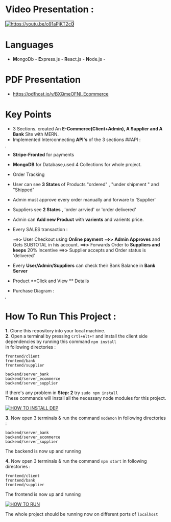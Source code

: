 
# Video Presentation :


<a href="https://youtu.be/o91aPjKT2c0">
   <img src="https://i.ibb.co/WyH628G/ZZScreenshot-from-2022-10-08-02-11-25.png" alt="https://youtu.be/o91aPjKT2c0"  border="1">
</a>


# Languages 
-  **M**ongoDb - **E**xpress.js - **R**eact.js - **N**ode.js -



# PDF Presentation
- https://pdfhost.io/v/BXQmeOFNl_Ecommerce

# Key Points 
- 3 Sections. created An **E-Commerce(Client+Admin), A Supplier and A Bank** Site with MERN. 
- Implemented Interconnecting **API's** of the 3 sections
##API : 
<a href="https://ibb.co/album/gMJ08G">
   <img src="https://i.ibb.co/1rxV91g/api-details.png" alt=""  border="1">
</a>

- **Stripe-Fronted** for payments
- **MongoDB** for Database,used 4 Collections for whole project.

- Order Tracking 
- User can see **3 States** of Products "ordered" , "under shipment " and "Shipped"
- Admin must approve every order manually and forware to 'Supplier'
- Suppliers see **2 States** , 'order arrvied' or 'order delivered'

- Admin can **Add new Product** with **varients** and varients price.
- Every SALES transaction : <br/>

   **==>>** User Checkout using **Online payment**
   **==>>** **Admin Approves** and Gets SUBTOTAL in his account.
   **==>>** Forwards Order to **Suppliers and keeps** 20% Incentive 
   **==>>** Supplier accepts and Order status is 'delivered' 
 
- Every **User/Admin/Suppliers** can check their Bank Balance in **Bank Server**
- Product **Click and View ** Details
- Purchase Diagram : 
 <a href="https://ibb.co/album/gMJ08G">
   <img src="https://i.ibb.co/cvtpgrq/purchase-diagram.png" alt=""  border="1">
   </a>

# How To Run This Project :
**1.** Clone this repository into your local machine. <br/>
**2.** Open a terminal by pressing `Crtl+Alt+T` and install the client side dependencies by running this command ```npm install``` <br/>
   in following directories :
   
   
    frontend/client
    frontend/bank
    frontend/supplier
  
    backend/server_bank
    backend/server_ecommerce
    backend/server_supplier
   
If there's any problem in **Step: 2** try ```sudo npm install``` <br/>
These commands will install all the necessary node modules for this project.

<a href="https://i.ibb.co/FDkWMCh/Screenshot-from-2022-10-07-19-38-37.png"><img src="https://i.ibb.co/FDkWMCh/Screenshot-from-2022-10-07-19-38-37.png" alt="HOW TO INSTALL DEP" border="0"></a>

**3.** Now open  3 terminals & run the command ```nodemon```  in following directories :
   
    backend/server_bank
    backend/server_ecommerce
    backend/server_supplier
    
The backend is now up and running

**4.** Now open  3 terminals & run the command ```npm start``` in following directories :
   
    frontend/client
    frontend/bank
    frontend/supplier
    
The frontend is now up and running

<a href="https://i.ibb.co/XWzcVZ6/Screenshot-from-2022-10-07-19-43-54.png"><img src="https://i.ibb.co/XWzcVZ6/Screenshot-from-2022-10-07-19-43-54.png" alt="HOW TO RUN" border="0"></a>

The whole project should be running now on different ports of `localhost`
